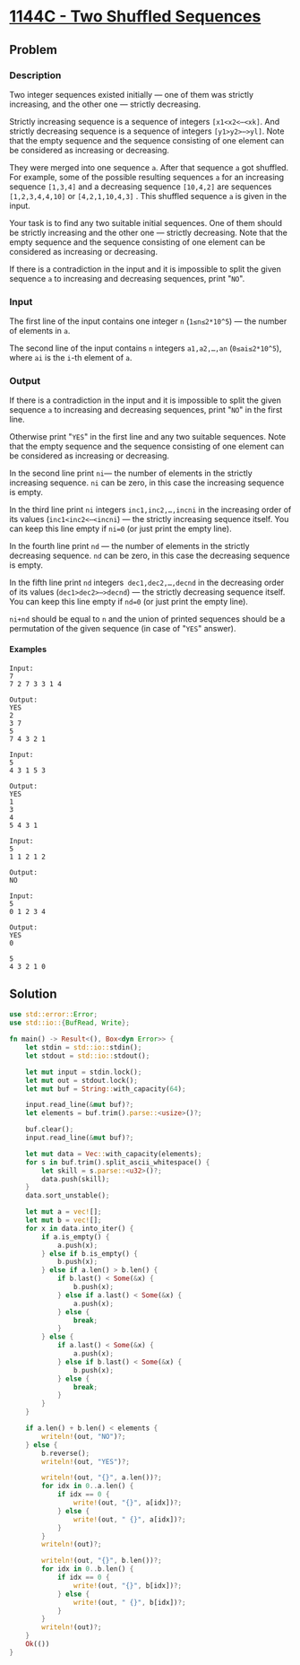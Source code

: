 # [1144C - Two Shuffled Sequences](https://codeforces.com/problemset/problem/1144/C)

## Problem

### Description

Two integer sequences existed initially — one of them was strictly increasing,
and the other one — strictly decreasing.

Strictly increasing sequence is a sequence of integers `[x1<x2<⋯<xk]`. And
strictly decreasing sequence is a sequence of integers `[y1>y2>⋯>yl]`. Note that
the empty sequence and the sequence consisting of one element can be considered
as increasing or decreasing.

They were merged into one sequence `a`. After that sequence `a` got shuffled.
For example, some of the possible resulting sequences `a` for an increasing
sequence `[1,3,4]` and a decreasing sequence `[10,4,2]` are
sequences `[1,2,3,4,4,10]` or `[4,2,1,10,4,3]` . This shuffled sequence `a` is
given in the input.

Your task is to find any two suitable initial sequences. One of them should be
strictly increasing and the other one — strictly decreasing. Note that the empty
sequence and the sequence consisting of one element can be considered as
increasing or decreasing.

If there is a contradiction in the input and it is impossible to split the given
sequence `a` to increasing and decreasing sequences, print "`NO`".

### Input

The first line of the input contains one integer `n` (`1≤n≤2*10^5`) — the number
of elements in `a`.

The second line of the input contains `n` integers `a1,a2,…,an` (`0≤ai≤2*10^5`),
where `ai` is the `i`-th element of `a`.

### Output

If there is a contradiction in the input and it is impossible to split the given
sequence `a` to increasing and decreasing sequences, print "`NO`" in the first
line.

Otherwise print "`YES`" in the first line and any two suitable sequences. Note
that the empty sequence and the sequence consisting of one element can be
considered as increasing or decreasing.

In the second line print `ni`— the number of elements in the strictly increasing
sequence. `ni` can be zero, in this case the increasing sequence is empty.

In the third line print `ni` integers `inc1,inc2,…,incni` in the increasing
order of its values (`inc1<inc2<⋯<incni`) — the strictly increasing sequence
itself. You can keep this line empty if `ni=0` (or just print the empty line).

In the fourth line print `nd` — the number of elements in the strictly
decreasing sequence. `nd` can be zero, in this case the decreasing sequence is
empty.

In the fifth line print `nd` integers` dec1,dec2,…,decnd` in the decreasing
order of its values (`dec1>dec2>⋯>decnd`) — the strictly decreasing sequence
itself. You can keep this line empty if `nd=0` (or just print the empty line).

`ni+nd` should be equal to `n` and the union of printed sequences should be a
permutation of the given sequence (in case of "`YES`" answer).


#### Examples
```text
Input:
7
7 2 7 3 3 1 4

Output:
YES
2
3 7 
5
7 4 3 2 1 
```

```text
Input:
5
4 3 1 5 3

Output:
YES
1
3 
4
5 4 3 1 
```

```text
Input:
5
1 1 2 1 2

Output:
NO
```

```text
Input:
5
0 1 2 3 4

Output:
YES
0

5
4 3 2 1 0 
```

## Solution
```rust
use std::error::Error;
use std::io::{BufRead, Write};

fn main() -> Result<(), Box<dyn Error>> {
    let stdin = std::io::stdin();
    let stdout = std::io::stdout();

    let mut input = stdin.lock();
    let mut out = stdout.lock();
    let mut buf = String::with_capacity(64);

    input.read_line(&mut buf)?;
    let elements = buf.trim().parse::<usize>()?;

    buf.clear();
    input.read_line(&mut buf)?;

    let mut data = Vec::with_capacity(elements);
    for s in buf.trim().split_ascii_whitespace() {
        let skill = s.parse::<u32>()?;
        data.push(skill);
    }
    data.sort_unstable();

    let mut a = vec![];
    let mut b = vec![];
    for x in data.into_iter() {
        if a.is_empty() {
            a.push(x);
        } else if b.is_empty() {
            b.push(x);
        } else if a.len() > b.len() {
            if b.last() < Some(&x) {
                b.push(x);
            } else if a.last() < Some(&x) {
                a.push(x);
            } else {
                break;
            }
        } else {
            if a.last() < Some(&x) {
                a.push(x);
            } else if b.last() < Some(&x) {
                b.push(x);
            } else {
                break;
            }
        }
    }

    if a.len() + b.len() < elements {
        writeln!(out, "NO")?;
    } else {
        b.reverse();
        writeln!(out, "YES")?;

        writeln!(out, "{}", a.len())?;
        for idx in 0..a.len() {
            if idx == 0 {
                write!(out, "{}", a[idx])?;
            } else {
                write!(out, " {}", a[idx])?;
            }
        }
        writeln!(out)?;

        writeln!(out, "{}", b.len())?;
        for idx in 0..b.len() {
            if idx == 0 {
                write!(out, "{}", b[idx])?;
            } else {
                write!(out, " {}", b[idx])?;
            }
        }
        writeln!(out)?;
    }
    Ok(())
}
```